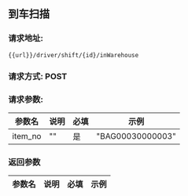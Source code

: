 ## 到车扫描
### 请求地址:
```
{{url}}/driver/shift/{id}/inWarehouse
```
### 请求方式: POST  
### 请求参数:  

|参数名|说明|必填|示例|  
 |---|---|---|---|  
|item_no|""|是|"BAG00030000003"|  
### 返回参数  

|参数名|说明|必填|示例|  
 |---|---|---|---|  
